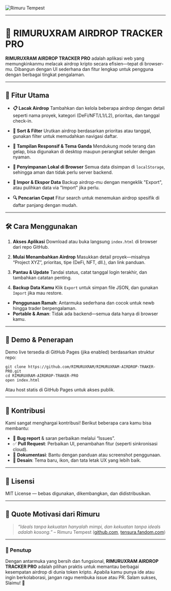 ![Rimuru Tempest](https://i.pinimg.com/736x/99/90/d5/9990d5e37eafc2f76fcb5d5e5f20e5a2.jpg)

---

# 📡 RIMURUXRAM AIRDROP TRACKER PRO

**RIMURUXRAM AIRDROP TRACKER PRO** adalah aplikasi web yang memungkinkanmu melacak airdrop kripto secara efisien—tepat di browser-mu. Dibangun dengan UI sederhana dan fitur lengkap untuk pengguna dengan berbagai tingkat pengalaman.

---

## 🚀 Fitur Utama

* **📋 Lacak Airdrop**
  Tambahkan dan kelola beberapa airdrop dengan detail seperti nama proyek, kategori (DeFi/NFT/L1/L2), prioritas, dan tanggal check-in.

* **🔄 Sort & Filter**
  Urutkan airdrop berdasarkan prioritas atau tanggal, gunakan filter untuk memudahkan navigasi daftar.

* **🎨 Tampilan Responsif & Tema Ganda**
  Mendukung mode terang dan gelap, bisa digunakan di desktop maupun perangkat seluler dengan nyaman.

* **💾 Penyimpanan Lokal di Browser**
  Semua data disimpan di `localStorage`, sehingga aman dan tidak perlu server backend.

* **📁 Impor & Ekspor Data**
  Backup airdrop-mu dengan mengeklik "Export", atau pulihkan data via "Import" jika perlu.

* **🔍 Pencarian Cepat**
  Fitur search untuk menemukan airdrop spesifik di daftar panjang dengan mudah.

---

## 🛠️ Cara Menggunakan

1. **Akses Aplikasi**
   Download atau buka langsung `index.html` di browser dari repo GitHub.

2. **Mulai Menambahkan Airdrop**
   Masukkan detail proyek—misalnya “Project XYZ”, prioritas, tipe (DeFi, NFT, dll.), dan link panduan.

3. **Pantau & Update**
   Tandai status, catat tanggal login terakhir, dan tambahkan catatan penting.

4. **Backup Data Kamu**
   Klik `Export` untuk simpan file JSON, dan gunakan `Import` jika mau restore.

* **Penggunaan Ramah**: Antarmuka sederhana dan cocok untuk newb hingga trader berpengalaman.
* **Portable & Aman**: Tidak ada backend—semua data hanya di browser kamu.

---

## 🧭 Demo & Penerapan

Demo live tersedia di GitHub Pages (jika enabled) berdasarkan struktur repo:

```
git clone https://github.com/RIMURUXRAM/RIMURUXRAM-AIRDROP-TRAKER-PRO.git
cd RIMURUXRAM-AIRDROP-TRAKER-PRO
open index.html
```

Atau host statis di GitHub Pages untuk akses publik.

---

## 🤝 Kontribusi

Kami sangat menghargai kontribusi! Berikut beberapa cara kamu bisa membantu:

* 🚧 **Bug report** & saran perbaikan melalui “Issues”.
* ✅ **Pull Request**: Perbaikan UI, penambahan fitur (seperti sinkronisasi cloud).
* 🔧 **Dokumentasi**: Bantu dengan panduan atau screenshot penggunaan.
* 🎨 **Desain**: Tema baru, ikon, dan tata letak UX yang lebih baik.

---

## 📄 Lisensi

MIT License — bebas digunakan, dikembangkan, dan didistribusikan.

---

## 💬 Quote Motivasi dari Rimuru

> *“Ideals tanpa kekuatan hanyalah mimpi, dan kekuatan tanpa ideals adalah kosong.”*
> – Rimuru Tempest ([github.com][1], [tensura.fandom.com][2])

---

### 🏁 Penutup

Dengan antarmuka yang bersih dan fungsional, **RIMURUXRAM AIRDROP TRACKER PRO** adalah pilihan praktis untuk memantau berbagai kesempatan airdrop di dunia token kripto. Apabila kamu punya ide atau ingin berkolaborasi, jangan ragu membuka issue atau PR. Salam sukses, Slaimu! 🎉

[1]: https://github.com/MrTimonM/Airdrop-Tracker?utm_source=chatgpt.com "GitHub - MrTimonM/Airdrop-Tracker: Track your airdrop locally or host it in free websites"
[2]: https://tensura.fandom.com/wiki/Rimuru_Tempest?utm_source=chatgpt.com "tensura.fandom.com/wiki/..."
